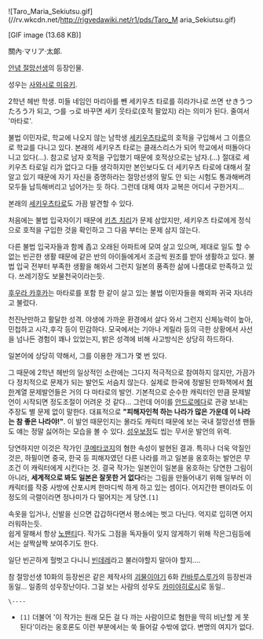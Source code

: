 ![Taro_Maria_Sekiutsu.gif](//rv.wkcdn.net/http://rigvedawiki.net/r1/pds/Taro_M
aria_Sekiutsu.gif)

[GIF image (13.68 KB)]

關內·マリア·太郞.

[안녕 절망선생](%EC%95%88%EB%85%95%20%EC%A0%88%EB%A7%9D%EC%84%A0%EC%83%9D.md)의
등장인물.

성우는 [사와시로 미유키](%EC%82%AC%EC%99%80%EC%8B%9C%EB%A1%9C%20%EB%AF%B8%EC%9C%A0%ED%82%A4.md).

2학년 헤반 학생. 미들 네임인 마리아를 뺀 세키우츠 타로를 히라가나로 쓰면 せきうつたろう가 되고, つ를 っ로 바꾸면 세키 웃타로(호적
팔았지) 라는 의미가 된다. 줄여서 '마타로'.

불법 이민자로, 학교에 나오지 않는 남학생 [세키우츠타로](%EC%84%B8%ED%82%A4%EC%9A%B0%EC%B8%A0%20%ED%83%80%EB%A1%9C.md)의 호적을 구입해서
그 이름으로 학교를 다니고 있다. 본래의 세키우츠 타로는 클래스리스가 되어 학교에서 떠돌아다니고 있다(…). 참고로 남자 호적을 구입했기
때문에 호적상으로는 남자.(…) 절대로 세키우츠 타로일 리가 없다고 다들 생각하지만 본인보다도 더 세키우츠 타로에 대해서 잘 알고 있기
때문에 자기 자신을 증명하라는 절망선생의 말도 안 되는 시험도 통과해버려 모두들 납득해버리고 넘어가는 듯 하다. 그런데 대체 여자 교복은
어디서 구한거지…

본래의 [세키우츠타로](%EC%84%B8%ED%82%A4%EC%9A%B0%EC%B8%A0%20%ED%83%80%EB%A1%9C.md)도 가끔 발견할 수
있다.

처음에는 불법 입국자이기 때문에 [키츠 치리](%ED%82%A4%EC%B8%A0%20%EC%B9%98%EB%A6%AC.md)가 문제
삼았지만, 세키우츠 타로에게 정식으로 호적을 구입한 것을 확인하고 그 다음 부터는 문제 삼지 않는다.

다른 불법 입국자들과 함께 좁고 오래된 아파트에 모여 살고 있으며, 제대로 일도 할 수 없는 빈곤한 생활 때문에 같은 반의 아이들에게서
조금씩 원조를 받아 생활하고 있다. 불법 입국 전부터 부족한 생활을 해와서 그런지 일본의 풍족한 삶에 나름대로 만족하고 있다. 쓰레기장도
보물천국이라는듯.

[후우라 카후카](%ED%9B%84%EC%9A%B0%EB%9D%BC%20%EC%B9%B4%ED%9B%84%EC%B9%B4.md)는
마타로를 포함 한 같이 살고 있는 불법 이민자들을 해외파 귀국 자녀라고 불렀다.

천진난만하고 활달한 성격. 야생에 가까운 환경에서 살다 와서 그런지 신체능력이 높아, 민첩하고 시각,후각 등이 민감하다. 모국에서는 기아나
게릴라 등의 극한 상황에서 사선을 넘나든 경험이 꽤나 있었는지, 밝은 성격에 비해 사고방식은 상당히 하드하다.

일본어에 상당히 약해서, 그를 이용한 개그가 몇 번 있다.

그 때문에 2학년 헤반의 일상적인 소란에는 그다지 적극적으로 참여하지 않지만, 가끔가다 정치적으로 문제가 되는 발언도 서슴치 않는다. 실제로
한국에 정발된 만화책에서 [혐한](%ED%98%90%ED%95%9C.md)계열 문제발언들은 거의 다 마타로의 발언. 기본적으로 순수한
캐릭터인 만큼 문제발언이 시작되면 정도조절이 어려운 것 같다… 그런데 어이를
[안드로메다](%EC%95%88%EB%93%9C%EB%A1%9C%EB%A9%94%EB%8B%A4.md)로 관광 보내는 주장도 별 문제
없이 말한다. 대표적으로 **"피해자인척 하는 나라가 많은 가운데 이 나라는 참 좋은 나라야!"**. 이 발언 때문인지는 몰라도 캐릭터
때문에 보는 국내 절망선생 팬들도 얘는 정말 싫어하는 모습을 볼 수 있다. [성우보정](%EC%84%B1%EC%9A%B0%20%EB%B3%B4%EC%A0%95.md)도 씹는 무서운 발언의 위력.

당연하지만 이것은 작가인 [쿠메타코지](%EC%BF%A0%EB%A9%94%ED%83%80%20%EC%BD%94%EC%A7%80.md)의 혐한 속성이 발현된 결과.
특히나 더욱 악질인 것은, 하필이면 중국, 한국 등 피해자였던 다른 나라를 까고 일본을 옹호하는 발언은 무조건 이 캐릭터에게 시킨다는 것.
결국 작가는 일본인이 일본을 옹호하는 당연한 그림이 아니라, **세계적으로 봐도 일본은 잘못한 거 없다**라는 그림을 만들어내기 위해 일부러
이 캐릭터를 작중 사방에 산포시켜 한마디씩 하게 하고 있는 셈이다. 어지간한 팬이라도 이 정도의 극렬이라면 정나미가 다 떨어지는 게
당연.`[1]`

속옷을 입거나, 신발을 신으면 갑갑하다면서 평소에는 벗고 다닌다. 억지로 입히면 어지러워하는듯.  
쉽게 말해서 항상 [노팬티](%EB%85%B8%ED%8C%AC%ED%8B%B0.md)다. 작가도 그점을 독자들이 잊지 않게하기 위해
작은그림등에서는 살짝살짝 보여주기도 한다.

일단 빈곤하게 헐벗고 다니니 [빈데레](%EB%B9%88%EB%8D%B0%EB%A0%88.md)라고 불러야할지 말아야 할지....

참 절망선생 10화의 등장씬은 같은 제작사의 [괴물이야기](%EA%B4%B4%EB%AC%BC%20%EC%9D%B4%EC%95%BC%EA%B8%B0.md) 6화 [칸바루스루가](%EC%B9%B8%EB%B0%94%EB%A3%A8%20%EC%8A%A4%EB%A3%A8%EA%B0%80.md)의 등장씬과
동일… 일종의 성우장난이다. 그걸 보는 사람의 성우도 [카미야히로시](%EC%B9%B4%EB%AF%B8%EC%95%BC%20%ED%9E%88%EB%A1%9C%EC%8B%9C.md)로 동일..

`\----`

  * `[1]` 더불어 '이 작가는 원래 모든 걸 다 까는 사람이므로 혐한을 딱히 비난할 게 못 된다'이라는 옹호론도 이런 부분에서는 쑥 들어갈 수밖에 없다. 변명의 여지가 없다.

